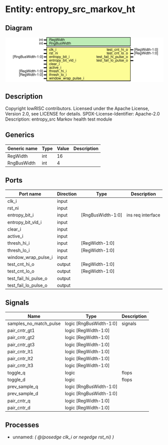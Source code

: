 # Entity: entropy_src_markov_ht
## Diagram
![Diagram](entropy_src_markov_ht.svg "Diagram")
## Description
Copyright lowRISC contributors.
 Licensed under the Apache License, Version 2.0, see LICENSE for details.
 SPDX-License-Identifier: Apache-2.0
 Description: entropy_src Markov health test module
 
## Generics
| Generic name | Type | Value | Description |
| ------------ | ---- | ----- | ----------- |
| RegWidth     | int  | 16    |             |
| RngBusWidth  | int  | 4     |             |
## Ports
| Port name            | Direction | Type              | Description       |
| -------------------- | --------- | ----------------- | ----------------- |
| clk_i                | input     |                   |                   |
| rst_ni               | input     |                   |                   |
| entropy_bit_i        | input     | [RngBusWidth-1:0] | ins req interface |
| entropy_bit_vld_i    | input     |                   |                   |
| clear_i              | input     |                   |                   |
| active_i             | input     |                   |                   |
| thresh_hi_i          | input     | [RegWidth-1:0]    |                   |
| thresh_lo_i          | input     | [RegWidth-1:0]    |                   |
| window_wrap_pulse_i  | input     |                   |                   |
| test_cnt_hi_o        | output    | [RegWidth-1:0]    |                   |
| test_cnt_lo_o        | output    | [RegWidth-1:0]    |                   |
| test_fail_hi_pulse_o | output    |                   |                   |
| test_fail_lo_pulse_o | output    |                   |                   |
## Signals
| Name                   | Type                    | Description |
| ---------------------- | ----------------------- | ----------- |
| samples_no_match_pulse | logic [RngBusWidth-1:0] | signals     |
| pair_cntr_gt1          | logic [RegWidth-1:0]    |             |
| pair_cntr_gt2          | logic [RegWidth-1:0]    |             |
| pair_cntr_gt3          | logic [RegWidth-1:0]    |             |
| pair_cntr_lt1          | logic [RegWidth-1:0]    |             |
| pair_cntr_lt2          | logic [RegWidth-1:0]    |             |
| pair_cntr_lt3          | logic [RegWidth-1:0]    |             |
| toggle_q               | logic                   | flops       |
| toggle_d               | logic                   | flops       |
| prev_sample_q          | logic [RngBusWidth-1:0] |             |
| prev_sample_d          | logic [RngBusWidth-1:0] |             |
| pair_cntr_q            | logic [RegWidth-1:0]    |             |
| pair_cntr_d            | logic [RegWidth-1:0]    |             |
## Processes
- unnamed: _( @(posedge clk_i or negedge rst_ni) )_

